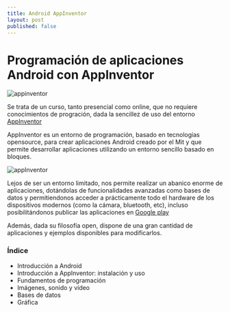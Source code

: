 ```yaml
---
title: Android AppInventor
layout: post
published: false
---
```


# Programación de aplicaciones Android con AppInventor

![appinventor](http://granabot.es/wp-content/uploads/2015/03/app-inventor.jpg)

Se trata de un curso, tanto presencial como online, que no requiere conocimientos de progración, dada la sencillez de uso del entorno [AppInventor](http://ai2.appinventor.mit.edu)

AppInventor es un entorno de programación, basado en tecnologías opensource,  para crear aplicaciones Android creado por el Mit y que permite desarrollar aplicaciones utilizando un entorno sencillo basado en bloques.

![appInventor](https://upload.wikimedia.org/wikipedia/commons/7/7f/Interf%C3%ADcie_App_Inventor.png)

Lejos de ser un entorno limitado, nos permite realizar un abanico enorme de aplicaciones, dotándolas de funcionalidades avanzadas como bases de datos y permitiendonos acceder a prácticamente todo el hardware de los dispositivos modernos (como la cámara, bluetooth, etc), incluso posibilitándonos publicar las aplicaciones en [Google play](https://play.google.com/store)

Además, dada su filosofía open, dispone de una gran cantidad de aplicaciones y ejemplos disponibles para modificarlos.


### Índice

* Introducción a Android
* Introducción a AppInventor: instalación y uso
* Fundamentos de programación
* Imágenes, sonido y vídeo
* Bases de datos
* Gráfica